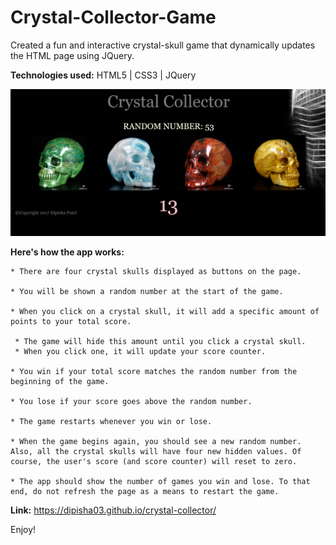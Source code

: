 # Crystal-Collector-Game 

Created a fun and interactive crystal-skull game that dynamically updates the HTML page using JQuery. 

<b>Technologies used:</b> HTML5 | CSS3 | JQuery 

![Alt text](https://raw.githubusercontent.com/dipisha03/crystal-collector/master/assets/images/crystals.png "crystals")

<b>Here's how the app works:</b>

	* There are four crystal skulls displayed as buttons on the page.

	* You will be shown a random number at the start of the game.

	* When you click on a crystal skull, it will add a specific amount of points to your total score. 

     * The game will hide this amount until you click a crystal skull.
     * When you click one, it will update your score counter.

	* You win if your total score matches the random number from the beginning of the game.

	* You lose if your score goes above the random number.

	* The game restarts whenever you win or lose.

	* When the game begins again, you should see a new random number. Also, all the crystal skulls will have four new hidden values. Of course, the user's score (and score counter) will reset to zero.

	* The app should show the number of games you win and lose. To that end, do not refresh the page as a means to restart the game.

<b>Link:</b> https://dipisha03.github.io/crystal-collector/

Enjoy!

